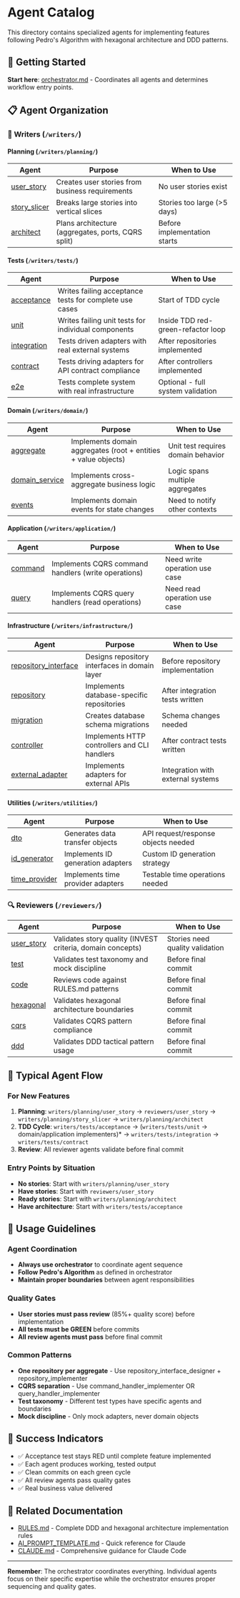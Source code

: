# Agent Catalog

This directory contains specialized agents for implementing features following Pedro's Algorithm with hexagonal architecture and DDD patterns.

## 🎯 Getting Started

**Start here**: [orchestrator.md](orchestrator.md) - Coordinates all agents and determines workflow entry points.

## 📋 Agent Organization

### 📝 Writers (`/writers/`)

#### Planning (`/writers/planning/`)

| Agent                                            | Purpose                                            | When to Use                  |
| ------------------------------------------------ | -------------------------------------------------- | ---------------------------- |
| [user_story](writers/planning/user_story.md)     | Creates user stories from business requirements    | No user stories exist        |
| [story_slicer](writers/planning/story_slicer.md) | Breaks large stories into vertical slices          | Stories too large (>5 days)  |
| [architect](writers/planning/architect.md)       | Plans architecture (aggregates, ports, CQRS split) | Before implementation starts |

#### Tests (`/writers/tests/`)

| Agent                                       | Purpose                                                | When to Use                        |
| ------------------------------------------- | ------------------------------------------------------ | ---------------------------------- |
| [acceptance](writers/tests/acceptance.md)   | Writes failing acceptance tests for complete use cases | Start of TDD cycle                 |
| [unit](writers/tests/unit.md)               | Writes failing unit tests for individual components    | Inside TDD red-green-refactor loop |
| [integration](writers/tests/integration.md) | Tests driven adapters with real external systems       | After repositories implemented     |
| [contract](writers/tests/contract.md)       | Tests driving adapters for API contract compliance     | After controllers implemented      |
| [e2e](writers/tests/e2e.md)                 | Tests complete system with real infrastructure         | Optional - full system validation  |

#### Domain (`/writers/domain/`)

| Agent                                              | Purpose                                                        | When to Use                        |
| -------------------------------------------------- | -------------------------------------------------------------- | ---------------------------------- |
| [aggregate](writers/domain/aggregate.md)           | Implements domain aggregates (root + entities + value objects) | Unit test requires domain behavior |
| [domain_service](writers/domain/domain_service.md) | Implements cross-aggregate business logic                      | Logic spans multiple aggregates    |
| [events](writers/domain/events.md)                 | Implements domain events for state changes                     | Need to notify other contexts      |

#### Application (`/writers/application/`)

| Agent                                     | Purpose                                             | When to Use                   |
| ----------------------------------------- | --------------------------------------------------- | ----------------------------- |
| [command](writers/application/command.md) | Implements CQRS command handlers (write operations) | Need write operation use case |
| [query](writers/application/query.md)     | Implements CQRS query handlers (read operations)    | Need read operation use case  |

#### Infrastructure (`/writers/infrastructure/`)

| Agent                                                                  | Purpose                                       | When to Use                       |
| ---------------------------------------------------------------------- | --------------------------------------------- | --------------------------------- |
| [repository_interface](writers/infrastructure/repository_interface.md) | Designs repository interfaces in domain layer | Before repository implementation  |
| [repository](writers/infrastructure/repository.md)                     | Implements database-specific repositories     | After integration tests written   |
| [migration](writers/infrastructure/migration.md)                       | Creates database schema migrations            | Schema changes needed             |
| [controller](writers/infrastructure/controller.md)                     | Implements HTTP controllers and CLI handlers  | After contract tests written      |
| [external_adapter](writers/infrastructure/external_adapter.md)         | Implements adapters for external APIs         | Integration with external systems |

#### Utilities (`/writers/utilities/`)

| Agent                                               | Purpose                           | When to Use                         |
| --------------------------------------------------- | --------------------------------- | ----------------------------------- |
| [dto](writers/utilities/dto.md)                     | Generates data transfer objects   | API request/response objects needed |
| [id_generator](writers/utilities/id_generator.md)   | Implements ID generation adapters | Custom ID generation strategy       |
| [time_provider](writers/utilities/time_provider.md) | Implements time provider adapters | Testable time operations needed     |

### 🔍 Reviewers (`/reviewers/`)

| Agent                                 | Purpose                                                    | When to Use                     |
| ------------------------------------- | ---------------------------------------------------------- | ------------------------------- |
| [user_story](reviewers/user_story.md) | Validates story quality (INVEST criteria, domain concepts) | Stories need quality validation |
| [test](reviewers/test.md)             | Validates test taxonomy and mock discipline                | Before final commit             |
| [code](reviewers/code.md)             | Reviews code against RULES.md patterns                     | Before final commit             |
| [hexagonal](reviewers/hexagonal.md)   | Validates hexagonal architecture boundaries                | Before final commit             |
| [cqrs](reviewers/cqrs.md)             | Validates CQRS pattern compliance                          | Before final commit             |
| [ddd](reviewers/ddd.md)               | Validates DDD tactical pattern usage                       | Before final commit             |

## 🔄 Typical Agent Flow

### For New Features

1. **Planning**: `writers/planning/user_story` → `reviewers/user_story` → `writers/planning/story_slicer` → `writers/planning/architect`
2. **TDD Cycle**: `writers/tests/acceptance` → (`writers/tests/unit` → domain/application implementers)\* → `writers/tests/integration` → `writers/tests/contract`
3. **Review**: All reviewer agents validate before final commit

### Entry Points by Situation

- **No stories**: Start with `writers/planning/user_story`
- **Have stories**: Start with `reviewers/user_story`
- **Ready stories**: Start with `writers/planning/architect`
- **Have architecture**: Start with `writers/tests/acceptance`

## 📖 Usage Guidelines

### Agent Coordination

- **Always use orchestrator** to coordinate agent sequence
- **Follow Pedro's Algorithm** as defined in orchestrator
- **Maintain proper boundaries** between agent responsibilities

### Quality Gates

- **User stories must pass review** (85%+ quality score) before implementation
- **All tests must be GREEN** before commits
- **All review agents must pass** before final commit

### Common Patterns

- **One repository per aggregate** - Use repository_interface_designer + repository_implementer
- **CQRS separation** - Use command_handler_implementer OR query_handler_implementer
- **Test taxonomy** - Different test types have specific agents and boundaries
- **Mock discipline** - Only mock adapters, never domain objects

## 🎯 Success Indicators

- ✅ Acceptance test stays RED until complete feature implemented
- ✅ Each agent produces working, tested output
- ✅ Clean commits on each green cycle
- ✅ All review agents pass quality gates
- ✅ Real business value delivered

## 🔗 Related Documentation

- [RULES.md](../RULES.md) - Complete DDD and hexagonal architecture implementation rules
- [AI_PROMPT_TEMPLATE.md](../AI_PROMPT_TEMPLATE.md) - Quick reference for Claude
- [CLAUDE.md](../CLAUDE.md) - Comprehensive guidance for Claude Code

---

**Remember**: The orchestrator coordinates everything. Individual agents focus on their specific expertise while the orchestrator ensures proper sequencing and quality gates.
